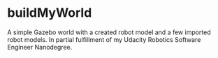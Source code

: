 # buildMyWorld
A simple Gazebo world with a created robot model and a few imported robot models. In partial fulfillment  of my Udacity Robotics Software Engineer Nanodegree. 
